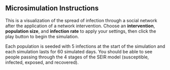 ## Microsimulation Instructions

This is a visualization of the spread of infection through a social network after the application of a network intervention. Choose an **intervention**, **population size**, and **infection rate** to apply your settings, then click the play button to begin the simulation. 

Each population is seeded with 5 infections at the start of the simulation and each simulation lasts for 60 simulated days. You should be able to see people passing through the 4 stages of the SEIR model (susceptible, infected, exposed, and recovered).

